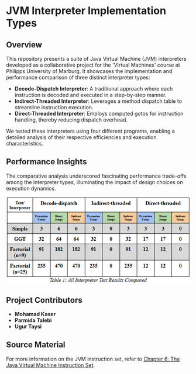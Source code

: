# JVM Interpreter Implementation Types

## Overview
This repository presents a suite of Java Virtual Machine (JVM) interpreters developed as a collaborative project for the 'Virtual Machines' course at Philipps University of Marburg. It showcases the implementation and performance comparison of three distinct interpreter types:

- **Decode-Dispatch Interpreter**: A traditional approach where each instruction is decoded and executed in a step-by-step manner.
- **Indirect-Threaded Interpreter**: Leverages a method dispatch table to streamline instruction execution.
- **Direct-Threaded Interpreter**: Employs computed gotos for instruction handling, thereby reducing dispatch overhead.

We tested these interpreters using four different programs, enabling a detailed analysis of their respective efficiencies and execution characteristics.

## Performance Insights
The comparative analysis underscored fascinating performance trade-offs among the interpreter types, illuminating the impact of design choices on execution dynamics.

![conclusion-table](/images/conclusion-table.png)

## Project Contributors
- **Mohamad Kaser**
- **Parmida Talebi**
- **Ugur Taysi**

## Source Material
For more information on the JVM instruction set, refer to [Chapter 6: The Java Virtual Machine Instruction Set](https://docs.oracle.com/javase/specs/jvms/se7/html/jvms-6.html).
